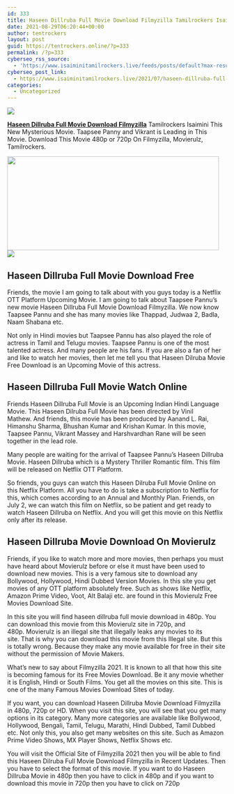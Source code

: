 ```yaml
---
id: 333
title: Haseen Dillruba Full Movie Download Filmyzilla Tamilrockers Isaimini
date: 2021-08-29T06:20:44+00:00
author: tentrockers
layout: post
guid: https://tentrockers.online/?p=333
permalink: /?p=333
cyberseo_rss_source:
  - 'https://www.isaiminitamilrockers.live/feeds/posts/default?max-results=150&start-index=1'
cyberseo_post_link:
  - https://www.isaiminitamilrockers.live/2021/07/haseen-dillruba-full-movie-download.html
categories:
  - Uncategorized
---
```

<div class="media_block">
  <img src="https://1.bp.blogspot.com/-gLBFn_BRMG8/YN3Xp-vYRKI/AAAAAAAAA-Y/Ru63mbkRpQkN2aJDS22EFJNejaYlr9-qgCLcBGAsYHQ/s72-w486-h215-c/Haseen-Dillruba-Full-Movie-Download.jpg" class="media_thumbnail" />
</div>

<meta content="Haseen Dillruba Full Movie Download Filmyzilla Tamilrockers Isaimini This New Mysterious Movie. Taapsee Panny and Vikrant is Leading in Thi..." name="twitter:description" />

  


<center>
</center>

[**Haseen Dillruba Full Movie Download Filmyzilla**](https://www.tamilrockers.co.nz/haseen-dillruba-full-movie-download-tamilrockers/) Tamilrockers Isaimini This New Mysterious Movie. Taapsee Panny and Vikrant is Leading in This Movie. Download This Movie 480p or 720p On Filmyzilla, Movierulz, Tamilrockers.

<div class="separator">
  <a href="https://www.tamilrockers.co.nz/haseen-dillruba-full-movie-download-tamilrockers/"><img loading="lazy" border="0" data-original-height="720" data-original-width="1280" height="215" src="https://1.bp.blogspot.com/-gLBFn_BRMG8/YN3Xp-vYRKI/AAAAAAAAA-Y/Ru63mbkRpQkN2aJDS22EFJNejaYlr9-qgCLcBGAsYHQ/w486-h215/Haseen-Dillruba-Full-Movie-Download.jpg" width="486" /></a>
</div>



<div class="separator">
  <a href="https://bonepa.com/1d8ec7348b/2b6fd1dd06/?placementName=default"><img border="0" data-original-height="250" data-original-width="300" src="https://1.bp.blogspot.com/-nfbzYVobUik/YMlpOerzdgI/AAAAAAAAA3Y/aAupsOUs_WMY6Lv7R1OtZhI6OqaRh-YAwCPcBGAYYCw/s0/e854879156f0849f3d27a89db88ed039.png" /></a>
</div>

## Haseen Dillruba Full Movie Download Free

Friends, the movie I am going to talk about with you guys today is a Netflix OTT Platform Upcoming Movie.&nbsp;I am going to talk about Taapsee Pannu&#8217;s new movie Haseen Dillruba Full Movie Download Filmyzilla.&nbsp;We now know Taapsee Pannu and she has many movies like Thappad, Judwaa 2, Badla, Naam Shabana etc.&nbsp;

Not only in Hindi movies but Taapsee Pannu has also played the role of actress in Tamil and Telugu movies.&nbsp;Taapsee Pannu is one of the most talented actress.&nbsp;And many people are his fans.&nbsp;If you are also a fan of her and like to watch her movies, then let me tell you that Haseen Dilruba Movie Free Download is an Upcoming Movie of this actress.

## Haseen Dillruba Full Movie Watch Online

Friends Haseen Dillruba Full Movie is an Upcoming Indian Hindi Language Movie.&nbsp;This Haseen Dilruba Full Movie has been directed by Vinil Mathew.&nbsp;And friends, this movie has been produced by Aanand L. Rai, Himanshu Sharma, Bhushan Kumar and Krishan Kumar.&nbsp;In this movie, Taapsee Pannu, Vikrant Massey and Harshvardhan Rane will be seen together in the lead role.

Many people are waiting for the arrival of Taapsee Pannu&#8217;s Haseen Dillruba Movie.&nbsp;Haseen Dillruba which is a Mystery Thriller Romantic film.&nbsp;This film will be released on Netflix OTT Platform.&nbsp;

So friends, you guys can watch this Haseen Dilruba Full Movie Online on this Netflix Platform.&nbsp;All you have to do is take a subscription to Netflix for this, which comes according to an Annual and Monthly Plan.&nbsp;<span class="goog-text-highlight">Friends, on July 2, we can watch this film on Netflix, so be patient and get ready to watch Haseen Dillruba on Netflix.&nbsp;</span>And you will get this movie on this Netflix only after its release.&nbsp;

## Haseen Dillruba Movie Download On Movierulz&nbsp;

Friends, if you like to watch more and more movies, then perhaps you must have heard about Movierulz before or else it must have been used to download new movies.&nbsp;This is a very famous site to download any Bollywood, Hollywood, Hindi Dubbed Version Movies.&nbsp;In this site you get movies of any OTT platform absolutely free.&nbsp;Such as shows like Netflix, Amazon Prime Video, Voot, Alt Balaji etc. are found in this Movierulz Free Movies Download Site.

In this site you will find haseen dillruba full movie download in 480p.&nbsp;You can download this movie from this Movierulz site in 720p, and 480p.&nbsp;Movierulz is an illegal site that illegally leaks any movies to its site.&nbsp;That is why you can download this movie from this Illegal site.&nbsp;But this is totally wrong.&nbsp;Because they make any movie available for free in their site without the permission of Movie Makers.&nbsp;

What&#8217;s new to say about Filmyzilla 2021.&nbsp;It is known to all that how this site is becoming famous for its Free Movies Download.&nbsp;Be it any movie whether it is English, Hindi or South Films.&nbsp;You get all the movies on this site.&nbsp;This is one of the many Famous Movies Download Sites of today.&nbsp;

If you want, you can download Haseen Dillruba Movie Download Filmyzilla in 480p, 720p or HD.&nbsp;When you visit this site, you will see that you get many options in its category.&nbsp;Many more categories are available like Bollywood, Hollywood, Bengali, Tamil, Telugu, Marathi, Hindi Dubbed, Tamil Dubbed etc.&nbsp;Not only this, you also get many websites on this site.&nbsp;Such as Amazon Prime Video Shows, MX Player Shows, Netflix Shows etc.&nbsp;

<span>You will visit the Official Site of Filmyzilla 2021 then you will be able to find this Haseen Dilruba Full Movie Download Filmyzilla in Recent Updates.&nbsp;</span>Then you have to select the format of this movie.&nbsp;If you want to do Haseen Dillruba Movie in 480p then you have to click in 480p and if you want to download this movie in 720p then you have to click on 720p

<center>
</center>